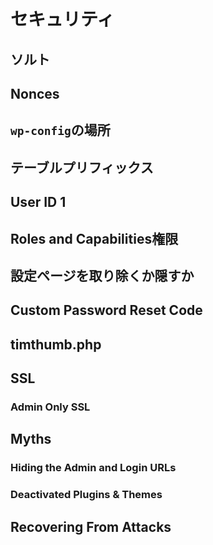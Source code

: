 # セキュリティ

## ソルト

## Nonces

## `wp-config`の場所

## テーブルプリフィックス

## User ID 1

## Roles and Capabilities権限

## 設定ページを取り除くか隠すか

## Custom Password Reset Code

## timthumb.php

## SSL

### Admin Only SSL

## Myths

### Hiding the Admin and Login URLs

### Deactivated Plugins & Themes

## Recovering From Attacks
